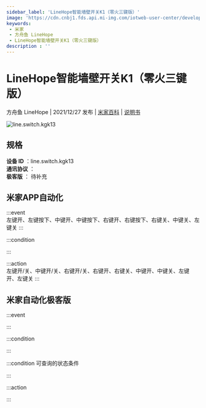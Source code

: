 ```yaml
---
sidebar_label: 'LineHope智能墙壁开关K1（零火三键版）'
image: 'https://cdn.cnbj1.fds.api.mi-img.com/iotweb-user-center/developer_1679067620631R1GtFVCi.png?GalaxyAccessKeyId=AKVGLQWBOVIRQ3XLEW&Expires=9223372036854775807&Signature=4NgfzIdVRHNh4c9zZVvrL00cAeY='
keywords: 
 - 米家
 - 方舟鱼 LineHope
 - LineHope智能墙壁开关K1（零火三键版）
description : ''
---
```

# LineHope智能墙壁开关K1（零火三键版）

方舟鱼 LineHope | 2021/12/27 发布 | [米家百科](https://home.mi.com/webapp/content/baike/product/index.html?model=line.switch.kgk13) | [说明书](https://home.mi.com/views/introduction.html?model=line.switch.kgk13&region=cn)

![line.switch.kgk13](https://cdn.cnbj1.fds.api.mi-img.com/iotweb-user-center/developer_1679067620631R1GtFVCi.png?GalaxyAccessKeyId=AKVGLQWBOVIRQ3XLEW&Expires=9223372036854775807&Signature=4NgfzIdVRHNh4c9zZVvrL00cAeY=)

## 规格  
> 
**设备 ID** ：line.switch.kgk13  
**通讯协议** ：  
**极客版**  ： 待补充 


## 米家APP自动化  

:::event  
左键开、左键按下、中键开、中键按下、右键开、右键按下、右键关、中键关、左键关
:::

:::condition  

:::

:::action   
左键开/关、中键开/关、右键开/关、右键开、右键关、中键开、中键关、左键开、左键关
:::

## 米家自动化极客版  

:::event  

:::

:::condition  

:::

:::condition 可查询的状态条件  

:::

:::action  

:::

        
